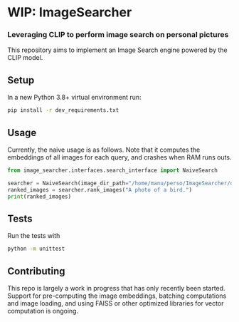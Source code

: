 # WIP: ImageSearcher
### Leveraging CLIP to perform image search on personal pictures

This repository aims to implement an Image Search engine powered by the CLIP model.

## Setup

In a new Python 3.8+ virtual environment run:
```bash
pip install -r dev_requirements.txt
```
## Usage
 Currently, the naive usage is as follows. Note that it computes the embeddings of all images for each query,
and crashes when RAM runs outs.
```python
from image_searcher.interfaces.search_interface import NaiveSearch

searcher = NaiveSearch(image_dir_path="/home/manu/perso/ImageSearcher/data/")
ranked_images = searcher.rank_images("A photo of a bird.")
print(ranked_images)
```
## Tests

Run the tests with 

```bash
python -m unittest
```

## Contributing

This repo is largely a work in progress that has only recently been started. Support for pre-computing 
the image embeddings, batching computations and image loading, and using FAISS or other optimized libraries for vector computation is ongoing.